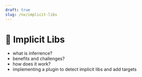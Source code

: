 ```yaml
---
draft: true
slug: /nx/implicit-libs
---
```


# 🚧 Implicit Libs

- what is inferrence?
- benefits and challenges?
- how does it work?
- implementing a plugin to detect implicit libs and add targets

